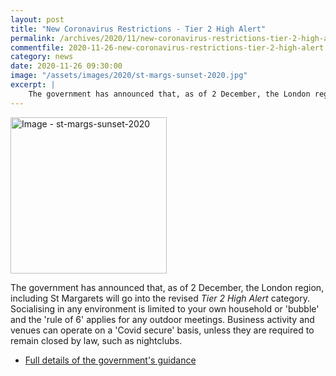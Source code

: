 ```yaml
---
layout: post
title: "New Coronavirus Restrictions - Tier 2 High Alert"
permalink: /archives/2020/11/new-coronavirus-restrictions-tier-2-high-alert.html
commentfile: 2020-11-26-new-coronavirus-restrictions-tier-2-high-alert
category: news
date: 2020-11-26 09:30:00
image: "/assets/images/2020/st-margs-sunset-2020.jpg"
excerpt: |
    The government has announced that, as of 2 December, the London region, including St Margarets will go into the revised *Tier 2 High Alert* category.  Socialising in any environment is limited to your own household or 'bubble' and the 'rule of 6' applies for any outdoor meetings.
---
```

<a href="/assets/images/2020/st-margs-sunset-2020.jpg" title="Click for a larger image"><img src="/assets/images/2020/st-margs-sunset-2020-thumb.jpg" width="250" alt="Image - st-margs-sunset-2020"  class="photo right"/></a>

The government has announced that, as of 2 December, the London region, including St Margarets will go into the revised *Tier 2 High Alert* category.  Socialising in any environment is limited to your own household or 'bubble' and the 'rule of 6' applies for any outdoor meetings. Business activity and venues can operate on a 'Covid secure' basis, unless they are required to remain closed by law, such as nightclubs.

- [Full details of the government's guidance](https://www.gov.uk/guidance/local-restriction-tiers-what-you-need-to-know#high-alert)
